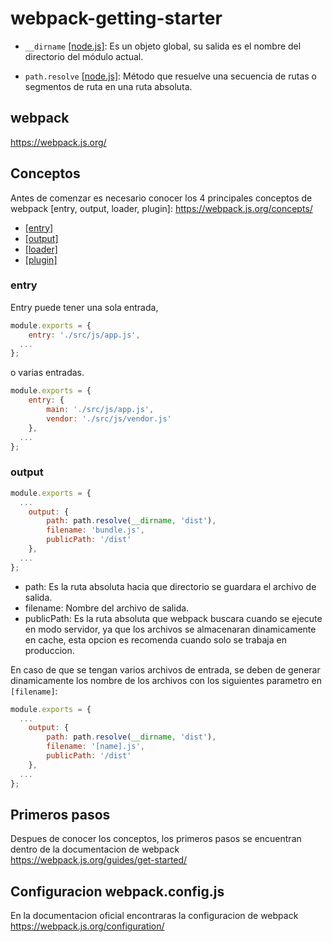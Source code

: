 # webpack-getting-starter

* ```__dirname``` [[node.js]](https://nodejs.org/docs/latest/api/globals.html#globals_dirname): Es un objeto global, su salida es el nombre del directorio del módulo actual.

* ```path.resolve``` [[node.js]](https://nodejs.org/docs/latest/api/path.html#path_path_resolve_paths): Método que resuelve una secuencia de rutas o segmentos de ruta en una ruta absoluta.

## webpack 
https://webpack.js.org/

## Conceptos
Antes de comenzar es necesario conocer los 4 principales conceptos de webpack [entry, output, loader, plugin]: https://webpack.js.org/concepts/

* [[entry]](https://webpack.js.org/concepts/entry-points)
* [[output]](https://webpack.js.org/concepts/output)
* [[loader]](https://webpack.js.org/concepts/loaders)
* [[plugin]](https://webpack.js.org/concepts/plugins)

### entry
Entry puede tener una sola entrada, 

```javascript
module.exports = {
	entry: './src/js/app.js',
  ...
};
```
o varias entradas.

```javascript
module.exports = {
	entry: {
		main: './src/js/app.js',
		vendor: './src/js/vendor.js'
	},
  ...
};
```

### output

```javascript
module.exports = {
  ...
	output: {
		path: path.resolve(__dirname, 'dist'),
		filename: 'bundle.js',
		publicPath: '/dist'
	},
  ...
};
```
* path: Es la ruta absoluta hacia que directorio se guardara el archivo de salida.
* filename: Nombre del archivo de salida.
* publicPath: Es la ruta absoluta que webpack buscara cuando se ejecute en modo servidor, ya que los archivos se almacenaran dinamicamente en cache, esta opcion es recomenda cuando solo se trabaja en produccion.

En caso de que se tengan varios archivos de entrada, se deben de generar dinamicamente los nombre de los archivos con los siguientes parametro en ```[filename]```:

```javascript
module.exports = {
  ...
	output: {
		path: path.resolve(__dirname, 'dist'),
		filename: '[name].js',
		publicPath: '/dist'
	},
  ...
};
```

## Primeros pasos
Despues de conocer los conceptos, los primeros pasos se encuentran dentro de la documentacion de webpack https://webpack.js.org/guides/get-started/

## Configuracion webpack.config.js
En la documentacion oficial encontraras la configuracion de webpack https://webpack.js.org/configuration/
